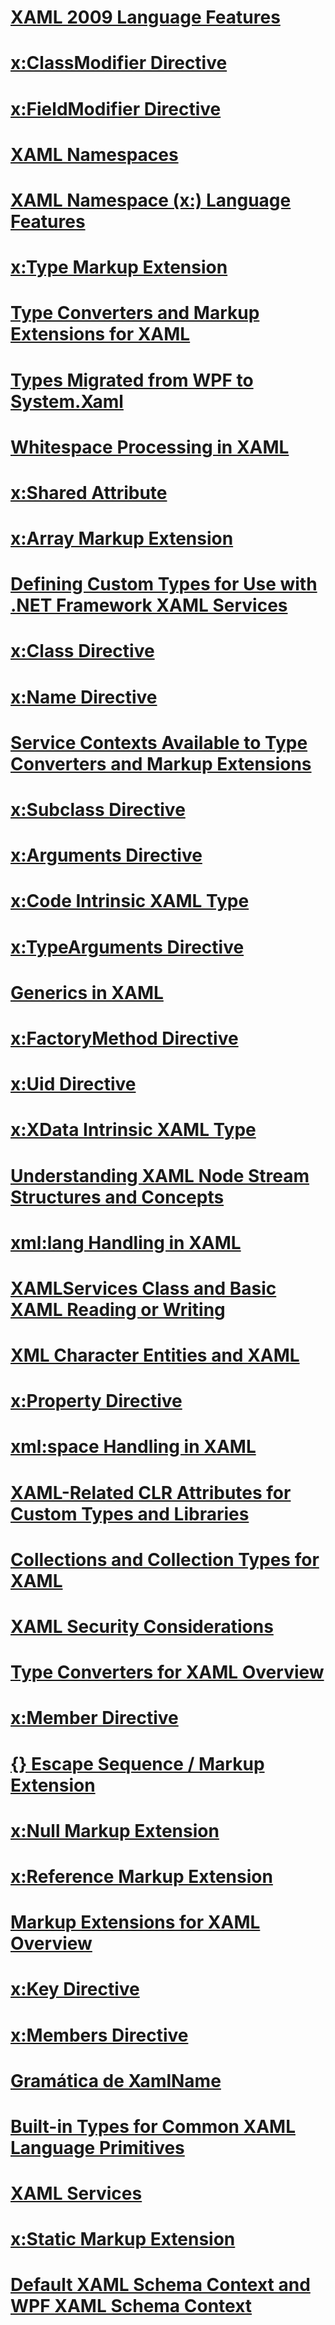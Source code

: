 # [XAML 2009 Language Features](xaml-2009-language-features.md)
# [x:ClassModifier Directive](x-classmodifier-directive.md)
# [x:FieldModifier Directive](x-fieldmodifier-directive.md)
# [XAML Namespaces](xaml-namespaces-for-net-framework-xaml-services.md)
# [XAML Namespace (x:) Language Features](xaml-namespace-x-language-features.md)
# [x:Type Markup Extension](x-type-markup-extension.md)
# [Type Converters and Markup Extensions for XAML](type-converters-and-markup-extensions-for-xaml.md)
# [Types Migrated from WPF to System.Xaml](types-migrated-from-wpf-to-system-xaml.md)
# [Whitespace Processing in XAML](whitespace-processing-in-xaml.md)
# [x:Shared Attribute](x-shared-attribute.md)
# [x:Array Markup Extension](x-array-markup-extension.md)
# [Defining Custom Types for Use with .NET Framework XAML Services](defining-custom-types-for-use-with-net-framework-xaml-services.md)
# [x:Class Directive](x-class-directive.md)
# [x:Name Directive](x-name-directive.md)
# [Service Contexts Available to Type Converters and Markup Extensions](service-contexts-available-to-type-converters-and-markup-extensions.md)
# [x:Subclass Directive](x-subclass-directive.md)
# [x:Arguments Directive](x-arguments-directive.md)
# [x:Code Intrinsic XAML Type](x-code-intrinsic-xaml-type.md)
# [x:TypeArguments Directive](x-typearguments-directive.md)
# [Generics in XAML](generics-in-xaml.md)
# [x:FactoryMethod Directive](x-factorymethod-directive.md)
# [x:Uid Directive](x-uid-directive.md)
# [x:XData Intrinsic XAML Type](x-xdata-intrinsic-xaml-type.md)
# [Understanding XAML Node Stream Structures and Concepts](understanding-xaml-node-stream-structures-and-concepts.md)
# [xml:lang Handling in XAML](xml-lang-handling-in-xaml.md)
# [XAMLServices Class and Basic XAML Reading or Writing](xamlservices-class-and-basic-xaml-reading-or-writing.md)
# [XML Character Entities and XAML](xml-character-entities-and-xaml.md)
# [x:Property Directive](x-property-directive.md)
# [xml:space Handling in XAML](xml-space-handling-in-xaml.md)
# [XAML-Related CLR Attributes for Custom Types and Libraries](xaml-related-clr-attributes-for-custom-types-and-libraries.md)
# [Collections and Collection Types for XAML](collections-and-collection-types-for-xaml.md)
# [XAML Security Considerations](xaml-security-considerations.md)
# [Type Converters for XAML Overview](type-converters-for-xaml-overview.md)
# [x:Member Directive](x-member-directive.md)
# [{} Escape Sequence / Markup Extension](escape-sequence-markup-extension.md)
# [x:Null Markup Extension](x-null-markup-extension.md)
# [x:Reference Markup Extension](x-reference-markup-extension.md)
# [Markup Extensions for XAML Overview](markup-extensions-for-xaml-overview.md)
# [x:Key Directive](x-key-directive.md)
# [x:Members Directive](x-members-directive.md)
# [Gramática de XamlName](xamlname-grammar.md)
# [Built-in Types for Common XAML Language Primitives](built-in-types-for-common-xaml-language-primitives.md)
# [XAML Services](index.md)
# [x:Static Markup Extension](x-static-markup-extension.md)
# [Default XAML Schema Context and WPF XAML Schema Context](default-xaml-schema-context-and-wpf-xaml-schema-context.md)

